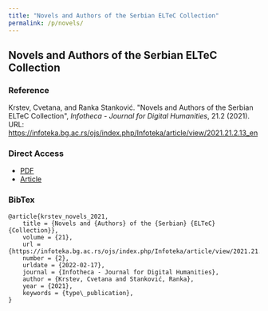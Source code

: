 ```yaml
---
title: "Novels and Authors of the Serbian ELTeC Collection"
permalink: /p/novels/
---
```


<meta name="citation_title" content="Novels and Authors of the Serbian ELTeC Collection">
<meta name="citation_author" content="Cvetana Krstev">
<meta name="citation_author" content="Ranka Stanković">
<meta name="citation_publication_date" content="2021">
<meta name="citation_journal_name" content="Infotheca - Journal for Digital Humanities">
<meta name="citation_journal_issue" content="21.2">

## Novels and Authors of the Serbian ELTeC Collection

### Reference

Krstev, Cvetana, and Ranka Stanković. "Novels and Authors of the Serbian ELTeC Collection", _Infotheca - Journal for Digital Humanities_, 21.2 (2021). URL: https://infoteka.bg.ac.rs/ojs/index.php/Infoteka/article/view/2021.21.2.13_en

### Direct Access

- [PDF](https://github.com/distantreading/compendium/blob/main/f/novels.pdf)
- [Article](https://infoteka.bg.ac.rs/ojs/index.php/Infoteka/article/view/2021.21.2.13_en/257)

### BibTex

```
@article{krstev_novels_2021,
	title = {Novels and {Authors} of the {Serbian} {ELTeC} {Collection}},
	volume = {21},
	url = {https://infoteka.bg.ac.rs/ojs/index.php/Infoteka/article/view/2021.21.2.13_en},
	number = {2},
	urldate = {2022-02-17},
	journal = {Infotheca - Journal for Digital Humanities},
	author = {Krstev, Cvetana and Stanković, Ranka},
	year = {2021},
	keywords = {type\_publication},
}

```

<span class='Z3988' title='url_ver=Z39.88-2004&amp;ctx_ver=Z39.88-2004&amp;rfr_id=info%3Asid%2Fzotero.org%3A2&amp;rft_val_fmt=info%3Aofi%2Ffmt%3Akev%3Amtx%3Ajournal&amp;rft.genre=article&amp;rft.atitle=Novels%20and%20Authors%20of%20the%20Serbian%20ELTeC%20Collection&amp;rft.jtitle=Infotheca%20-%20Journal%20for%20Digital%20Humanities&amp;rft.volume=21&amp;rft.issue=2&amp;rft.aufirst=Cvetana&amp;rft.aulast=Krstev&amp;rft.au=Cvetana%20Krstev&amp;rft.au=Ranka%20Stankovi%C4%87&amp;rft.date=2021'></span>

